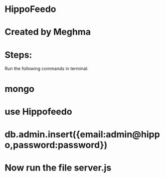 # HippoFeedo
# Created by Meghma
#####
# Steps:
Run the following commands in terminal:
# mongo 
# use Hippofeedo
# db.admin.insert({email:admin@hippo,password:password})
# Now run the file server.js
